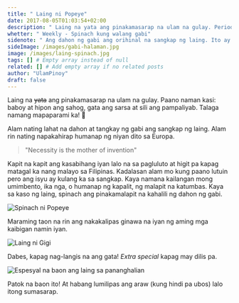 ```yaml
---
title: " Laing ni Popeye"
date: 2017-08-05T01:03:54+02:00
description: " Laing na yata ang pinakamasarap na ulam na gulay. Period."
whetter: " Weekly - Spinach kung walang gabi"
sidenote: " Ang dahon ng gabi ang orihinal na sangkap ng laing. Ito ay likas na halaman na tumutubo sa buong Pilipinas."
sideImage: /images/gabi-halaman.jpg
image: /images/laing-spinach.jpg
tags: [] # Empty array instead of null
related: [] # Add empty array if no related posts
author: "UlamPinoy"
draft: false
---
```


Laing na ~~yata~~ ang pinakamasarap na ulam na gulay. Paano naman kasi: baboy at hipon ang sahog, gata ang sarsa at sili ang pampaliyab. Talaga namang mapaparami ka! 🍚

Alam nating lahat na dahon at tangkay ng gabi ang sangkap ng laing. Alam rin nating napakahirap humanap ng niyan dito sa Europa.

> "Necessity is the mother of invention"

Kapit na kapit ang kasabihang iyan lalo na sa pagluluto at higit pa kapag matagal ka nang malayo sa Filipinas. Kadalasan alam mo kung paano lutuin pero ang isyu ay kulang ka sa sangkap. Kaya namana kailangan mong umimbento, ika nga, o humanap ng kapalit, ng malapit na katumbas. Kaya sa kaso ng laing, spinach ang pinakamalapit na kahalili ng dahon ng gabi.

![Spinach ni Popeye](/images/gif/popeye-spinach.gif)

Maraming taon na rin ang nakakalipas ginawa na iyan ng aming mga kaibigan namin iyan.

![Laing ni Gigi](/images/laing-ni-gigi.jpg)

Dabes, kapag nag-langis na ang gata! _Extra special_ kapag may dilis pa.

![Espesyal na baon ang laing sa pananghalian](/images/tupper-spinach-laing.jpg)

Patok na baon ito! At habang lumilipas ang araw (kung hindi pa ubos) lalo itong sumasarap.
